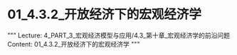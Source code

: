 # 01_4.3.2_开放经济下的宏观经济学

"""
Lecture: 4_PART_3_宏观经济模型与应用/4.3_第十章_宏观经济学的前沿问题
Content: 01_4.3.2_开放经济下的宏观经济学
"""


